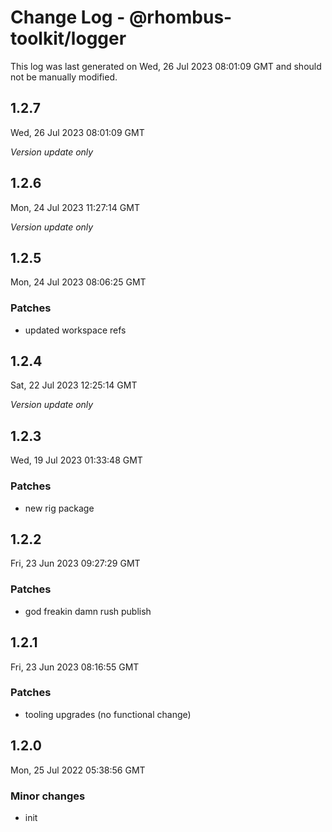 # Change Log - @rhombus-toolkit/logger

This log was last generated on Wed, 26 Jul 2023 08:01:09 GMT and should not be manually modified.

## 1.2.7
Wed, 26 Jul 2023 08:01:09 GMT

_Version update only_

## 1.2.6
Mon, 24 Jul 2023 11:27:14 GMT

_Version update only_

## 1.2.5
Mon, 24 Jul 2023 08:06:25 GMT

### Patches

- updated workspace refs

## 1.2.4
Sat, 22 Jul 2023 12:25:14 GMT

_Version update only_

## 1.2.3
Wed, 19 Jul 2023 01:33:48 GMT

### Patches

- new rig package

## 1.2.2
Fri, 23 Jun 2023 09:27:29 GMT

### Patches

- god freakin damn rush publish

## 1.2.1
Fri, 23 Jun 2023 08:16:55 GMT

### Patches

- tooling upgrades (no functional change)

## 1.2.0
Mon, 25 Jul 2022 05:38:56 GMT

### Minor changes

- init


